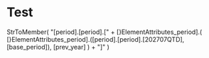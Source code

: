 # Test
StrToMember(
    "[period].[period].[" +
    [}ElementAttributes_period].(
        [}ElementAttributes_period].([period].[period].[202707QTD], [base_period]), 
        [prev_year]
    ) + "]"
)
